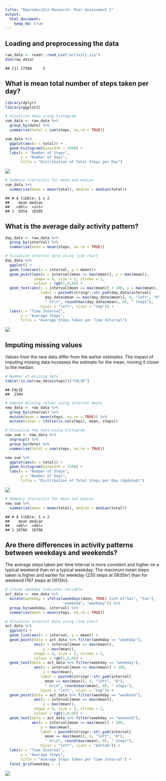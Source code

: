 ```yaml
---
title: "Reproducible Research: Peer Assessment 1"
output: 
  html_document:
    keep_md: true
---
```



## Loading and preprocessing the data

```r
raw_data <- readr::read_csv("activity.zip")
dim(raw_data)
```

```
## [1] 17568     3
```


## What is mean total number of steps taken per day?

```r
library(dplyr)
library(ggplot2)

# Visualise data using histogram
sum_data <- raw_data %>% 
  group_by(date) %>%
  summarise(total = sum(steps, na.rm = TRUE))

sum_data %>% 
  ggplot(aes(x = total)) +
  geom_histogram(binwidth = 2500) + 
  labs(x = "Number of Steps",
       y = "Number of Days",
       title = "Distribution of Total Steps per Day")
```

![](PA1_template_files/figure-html/unnamed-chunk-2-1.png)<!-- -->

```r
# Summary statistics for mean and median
sum_data %>% 
  summarise(mean = mean(total), median = median(total))
```

```
## # A tibble: 1 x 2
##    mean median
##   <dbl>  <int>
## 1  9354  10395
```


## What is the average daily activity pattern?

```r
day_data <- raw_data %>%
  group_by(interval) %>%
  summarise(mean = mean(steps, na.rm = TRUE))

# Visualise interval data using line chart
day_data %>% 
  ggplot() +
  geom_line(aes(x = interval, y = mean))+
  geom_point(aes(x = interval[mean == max(mean)], y = max(mean)),
             shape = 4, size = 3, stroke = 2,
             colour = rgb(1,0,0)) +
  geom_text(aes(x = interval[mean == max(mean)] + 100, y = max(mean),
                label = paste0(stringr::str_pad(day_data$interval[
                  day_data$mean == max(day_data$mean)], 4, "left", "0"), 
                  " hr\n", round(max(day_data$mean), 0), " steps"),
                hjust = "left", vjust = "top")) +
  labs(x = "Time Interval",
       y = "Average Steps",
       title = "Average Steps Taken per Time Interval")
```

![](PA1_template_files/figure-html/unnamed-chunk-3-1.png)<!-- -->


## Imputing missing values
Values from the new data differ from the earlier estimates. The impact of imputing missing data increases the estimate for the mean, moving it closer to the median.


```r
# Number of missing data
table(!is.na(raw_data$steps))["FALSE"]
```

```
## FALSE 
##  2304
```

```r
# Impute missing values using interval means
new_data <- raw_data %>%
  group_by(interval) %>%
  mutate(mean = mean(steps, na.rm = TRUE)) %>%
  mutate(steps = ifelse(is.na(steps), mean, steps))

# Visualise new data using histogram
new_sum <- new_data %>% 
  ungroup() %>%
  group_by(date) %>%
  summarise(total = sum(steps, na.rm = TRUE))

new_sum %>% 
  ggplot(aes(x = total)) +
  geom_histogram(binwidth = 2500) + 
  labs(x = "Number of Steps",
       y = "Number of Days",
       title = "Distribution of Total Steps per Day (Updated)")
```

![](PA1_template_files/figure-html/unnamed-chunk-4-1.png)<!-- -->

```r
# SUmmary statistics for mean and median
new_sum %>% 
  summarise(mean = mean(total), median = median(total))
```

```
## # A tibble: 1 x 2
##    mean median
##   <dbl>  <dbl>
## 1 10766  10766
```


## Are there differences in activity patterns between weekdays and weekends?
The average steps taken per time interval is more consitent and higher on a typical weekend than on a typical weekday. The maximum mean steps taken is higher and earlier for weekday (230 steps at 0835hr) than for weekend (167 steps at 0915hr).


```r
# Create weekday indicator variable
act_data <- new_data %>%
  mutate(weekday = ifelse(weekdays(date, TRUE) %in% c("Sat", "Sun"),
                          "weekend", "weekday")) %>%
  group_by(weekday, interval) %>%
  summarise(mean = mean(steps, na.rm = TRUE))

# Visualise interval data using line chart
act_data %>% 
  ggplot() +
  geom_line(aes(x = interval, y = mean)) + 
  geom_point(data = act_data %>% filter(weekday == "weekday"), 
             aes(x = interval[mean == max(mean)], 
                 y = max(mean)),
             shape = 4, size = 3, stroke = 2,
             colour = rgb(1,0,0)) + 
  geom_text(data = act_data %>% filter(weekday == "weekday"), 
             aes(x = interval[mean == max(mean)] + 100, 
                 y = max(mean),
                label = paste0(stringr::str_pad(interval[
                  mean == max(mean)], 4, "left", "0"), 
                  " hr\n", round(max(mean), 0), " steps"),
                hjust = "left", vjust = "top")) +
  geom_point(data = act_data %>% filter(weekday == "weekend"), 
             aes(x = interval[mean == max(mean)], 
                 y = max(mean)),
             shape = 4, size = 3, stroke = 2,
             colour = rgb(1,0,0)) +
  geom_text(data = act_data %>% filter(weekday == "weekend"), 
            aes(x = interval[mean == max(mean)] + 100, 
                y = max(mean),
                label = paste0(stringr::str_pad(interval[
                  mean == max(mean)], 4, "left", "0"), 
                  " hr\n", round(max(mean), 0), " steps"),
                hjust = "left", vjust = "bottom")) +
  labs(x = "Time Interval",
       y = "Average Steps",
       title = "Average Steps Taken per Time Interval") + 
  facet_grid(weekday ~ .)
```

![](PA1_template_files/figure-html/unnamed-chunk-5-1.png)<!-- -->

